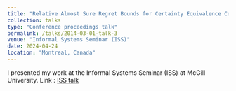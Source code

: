```yaml
---
title: "Relative Almost Sure Regret Bounds for Certainty Equivalence Control of Markov Jump Systems"
collection: talks
type: "Conference proceedings talk"
permalink: /talks/2014-03-01-talk-3
venue: "Informal Systems Seminar (ISS)"
date: 2024-04-24
location: "Montreal, Canada"
---
```


I presented my work at the Informal Systems Seminar (ISS) at McGill University. 
Link : [ISS talk](https://www.gerad.ca/en/events/2237)
